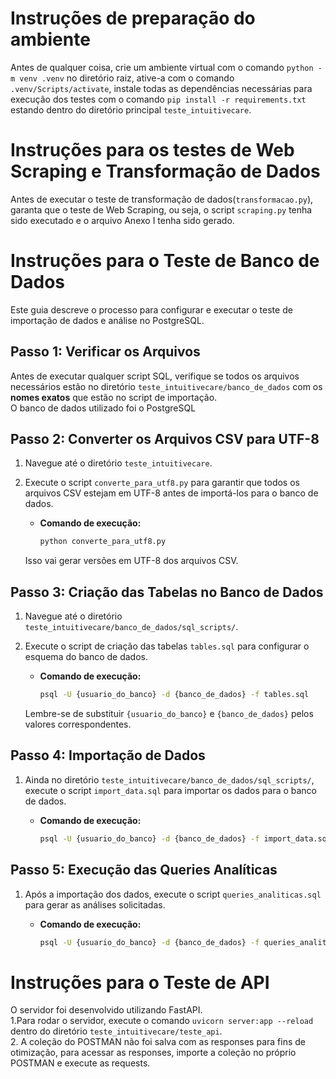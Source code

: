 # Instruções de preparação do ambiente

Antes de qualquer coisa, crie um ambiente virtual com o comando `python -m venv .venv` no diretório raiz, ative-a com o comando `.venv/Scripts/activate`, instale todas as dependências necessárias para execução dos testes com o comando `pip install -r requirements.txt` estando dentro do diretório principal `teste_intuitivecare`.  

# Instruções para os testes de Web Scraping e Transformação de Dados

Antes de executar o teste de transformação de dados(`transformacao.py`), garanta que o teste de Web Scraping, ou seja, o script `scraping.py` tenha sido executado e o arquivo Anexo I tenha sido gerado.

# Instruções para o Teste de Banco de Dados

Este guia descreve o processo para configurar e executar o teste de importação de dados e análise no PostgreSQL.

## Passo 1: Verificar os Arquivos

Antes de executar qualquer script SQL, verifique se todos os arquivos necessários estão no diretório `teste_intuitivecare/banco_de_dados` com os **nomes exatos** que estão no script de importação.  
O banco de dados utilizado foi o PostgreSQL
## Passo 2: Converter os Arquivos CSV para UTF-8

1. Navegue até o diretório `teste_intuitivecare`.
2. Execute o script `converte_para_utf8.py` para garantir que todos os arquivos CSV estejam em UTF-8 antes de importá-los para o banco de dados.
   - **Comando de execução:**

     ```bash
     python converte_para_utf8.py
     ```

   Isso vai gerar versões em UTF-8 dos arquivos CSV.

## Passo 3: Criação das Tabelas no Banco de Dados

1. Navegue até o diretório `teste_intuitivecare/banco_de_dados/sql_scripts/`.
2. Execute o script de criação das tabelas `tables.sql` para configurar o esquema do banco de dados.
   - **Comando de execução:**

     ```bash
     psql -U {usuario_do_banco} -d {banco_de_dados} -f tables.sql
     ```

   Lembre-se de substituir `{usuario_do_banco}` e `{banco_de_dados}` pelos valores correspondentes.

## Passo 4: Importação de Dados

1. Ainda no diretório `teste_intuitivecare/banco_de_dados/sql_scripts/`, execute o script `import_data.sql` para importar os dados para o banco de dados.
   - **Comando de execução:**

     ```bash
     psql -U {usuario_do_banco} -d {banco_de_dados} -f import_data.sql
     ```

## Passo 5: Execução das Queries Analíticas

1. Após a importação dos dados, execute o script `queries_analiticas.sql` para gerar as análises solicitadas.
   - **Comando de execução:**

     ```bash
     psql -U {usuario_do_banco} -d {banco_de_dados} -f queries_analiticas.sql
     ```  
# Instruções para o Teste de API  
O servidor foi desenvolvido utilizando FastAPI.  
1.Para rodar o servidor, execute o comando `uvicorn server:app --reload` dentro do diretório `teste_intuitivecare/teste_api`.  
2. A coleção do POSTMAN não foi salva com as responses para fins de otimização, para acessar as responses, importe a coleção no próprio POSTMAN e execute as requests.  

